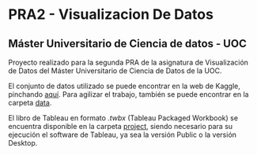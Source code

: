 # PRA2 - Visualizacion De Datos
## Máster Universitario de Ciencia de datos - UOC
Proyecto realizado para la segunda PRA de la asignatura de Visualización de Datos del Máster Universitario de Ciencia de Datos de la UOC.

El conjunto de datos utilizado se puede encontrar en la web de Kaggle, pinchando [aquí](https://www.kaggle.com/solanum/missing-migrant-project-dataset).
Para agilizar el trabajo, también se puede encontrar en la carpeta [data](data).

El libro de Tableau en formato *.twbx* (Tableau Packaged Workbook) se encuentra disponible en la carpeta [project](project), siendo necesario para su ejecución el software de Tableau, ya sea la versión Public o la versión Desktop.
